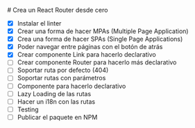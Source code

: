 # Crea un React Router desde cero

- [x] Instalar el linter
- [x] Crear una forma de hacer MPAs (Multiple Page Application)
- [x] Crea una forma de hacer SPAs (Single Page Applications)
- [x] Poder navegar entre páginas con el botón de atrás
- [x] Crear componente Link para hacerlo declarativo
- [ ] Crear componente Router para hacerlo más declarativo
- [ ] Soportar ruta por defecto (404)
- [ ] Soportar rutas con parámetros
- [ ] Componente <Route /> para hacerlo declarativo
- [ ] Lazy Loading de las rutas
- [ ] Hacer un i18n con las rutas
- [ ] Testing
- [ ] Publicar el paquete en NPM
